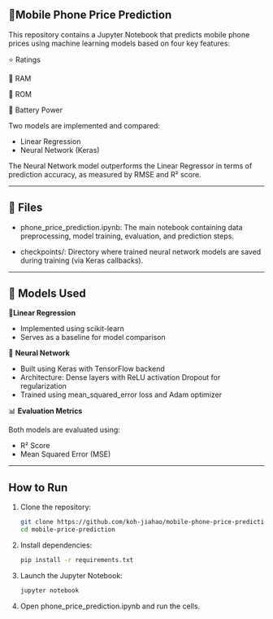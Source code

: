 <h2>📱Mobile Phone Price Prediction</h2>

This repository contains a Jupyter Notebook that predicts mobile phone prices using machine learning models based on four key features:

  ⭐ Ratings

  🧠 RAM

  💾 ROM

  🔋 Battery Power



Two models are implemented and compared:

- Linear Regression
- Neural Network (Keras)

The Neural Network model outperforms the Linear Regressor in terms of prediction accuracy, as measured by RMSE and R² score.

---
<h2>📁 Files</h2>

- phone_price_prediction.ipynb: The main notebook containing data preprocessing, model training, evaluation, and prediction steps.

- checkpoints/: Directory where trained neural network models are saved during training (via Keras callbacks).


---
<h2>🧪 Models Used</h2>

🔹**Linear Regression**

  -   Implemented using scikit-learn
  -   Serves as a baseline for model comparison

🔹 **Neural Network**

  - Built using Keras with TensorFlow backend
  - Architecture:
      Dense layers with ReLU activation
      Dropout for regularization
  - Trained using mean_squared_error loss and Adam optimizer



📊 **Evaluation Metrics**

  Both models are evaluated using:
  - R² Score
  - Mean Squared Error (MSE)

---
  <h2>How to Run</h2>

1. Clone the repository:
    ```bash
    git clone https://github.com/koh-jiahao/mobile-phone-price-prediction.git
    cd mobile-price-prediction


2. Install dependencies:
    ```bash
    pip install -r requirements.txt


3. Launch the Jupyter Notebook:
    ```bash
    jupyter notebook


4. Open phone_price_prediction.ipynb and run the cells.

